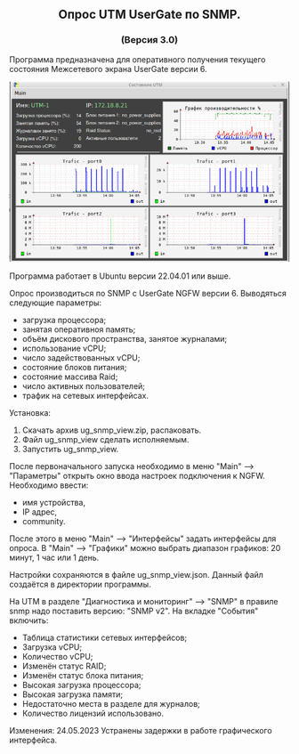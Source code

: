 <h2 align="center">Опрос UTM UserGate по SNMP.</h2>
<h3 align="center">(Версия 3.0)</h3>

Программа предназначена для оперативного получения текущего состояния Межсетевого экрана UserGate версии 6.

<p align="center"><img src="utm.png"></p>

Программа работает в Ubuntu версии 22.04.01 или выше.<br>

Опрос производиться по SNMP c UserGate NGFW версии 6. Выводяться следующие параметры:
- загрузка процессора;
- занятая оперативноя память;
- объём дискового пространства, занятое журналами;
- использование vCPU;
- число задействованных vCPU;
- состояние блоков питания;
- состояние массива Raid;
- число активных пользователей;
- трафик на сетевых интерфейсах.

Установка:
1. Скачать архив ug_snmp_view.zip, распаковать.
2. Файл ug_snmp_view сделать исполняемым.
3. Запустить ug_snmp_view.

После первоначального запуска необходимо в меню "Main" --> "Параметры" открыть окно ввода настроек подключения к NGFW. Необходимо ввести:
- имя устройства,
- IP адрес,
- community.

После этого в меню "Main" --> "Интерфейсы" задать интерфейсы для опроса.
В "Main" --> "Графики" можно выбрать диапазон графиков: 20 минут, 1 час или 1 день.

Настройки сохраняются в файле ug_snmp_view.json. Данный файл создаётся в директории программы.

На UTM в разделе "Диагностика и мониторинг" --> "SNMP" в правиле snmp надо поставить версию: "SNMP v2".
На вкладке "События" включить:
- Таблица статистики сетевых интерфейсов;
- Загрузка vCPU;
- Количество vCPU;
- Изменён статус RAID;
- Изменён статус блока питания;
- Высокая загрузка процессора;
- Высокая загрузка памяти;
- Недостаточно места в разделе для журналов;
- Количество лицензий использовано.

Изменения:
24.05.2023 Устранены задержки в работе графического интерфейса.